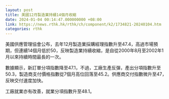 ```yaml
---
layout: post
title: 美國12月製造業持續14個月收縮
date: 2024-01-04 00:14:47.000000000 +08:00
link: https://news.rthk.hk/rthk/ch/component/k2/1734821-20240104.htm
categories: rthk
---
```


美國供應管理協會公布，去年12月製造業採購經理指數升至47.4，高過市場預期，但連續14個月低於50，反映製造業持續收縮，是自從2000年8月至2002年1月以來持續時間最長的一次。

數據顯示，新訂單分項指數降至47.1，不過，工廠生產反彈，產出分項指數升至50.3，製造商支付價格指數從7個月高位回落至45.2。供應商交付指數微升至47，反映交付速度加快。

工廠就業亦有改善，就業分項指數升至48.1。
